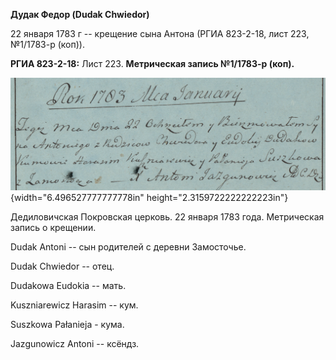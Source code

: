 **Дудак Федор (Dudak Chwiedor)**

22 января 1783 г -- крещение сына Антона (РГИА 823-2-18, лист 223,
№1/1783-р (коп)).

**РГИА 823-2-18:** Лист 223. **Метрическая запись №1/1783-р (коп).**

![](./media/630200670653549a4e9c4938cea616e59158e1bd.png){width="6.496527777777778in"
height="2.3159722222222223in"}

Дедиловичская Покровская церковь. 22 января 1783 года. Метрическая
запись о крещении.

Dudak Antoni -- сын родителей с деревни Замосточье.

Dudak Chwiedor -- отец.

Dudakowa Eudokia -- мать.

Kuszniarewicz Harasim -- кум.

Suszkowa Pałanieja - кума.

Jazgunowicz Antoni -- ксёндз.
